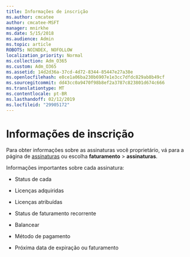 ```yaml
---
title: Informações de inscrição
ms.author: cmcatee
author: cmcatee-MSFT
manager: mnirkhe
ms.date: 5/15/2018
ms.audience: Admin
ms.topic: article
ROBOTS: NOINDEX, NOFOLLOW
localization_priority: Normal
ms.collection: Adm_O365
ms.custom: Adm_O365
ms.assetid: 14d2d36a-37cd-4d72-8344-85447e27a38e
ms.openlocfilehash: e8ce1a06ba230b6907e1e3cc7dfdc829ab8b49cf
ms.sourcegitcommit: dd43cc0a9470f98b8ef2a3787c823801d674c666
ms.translationtype: MT
ms.contentlocale: pt-BR
ms.lasthandoff: 02/12/2019
ms.locfileid: "29905172"
---
```

# <a name="subscription-information"></a>Informações de inscrição

Para obter informações sobre as assinaturas você proprietário, vá para a página de [assinaturas](https://go.microsoft.com/fwlink/p/?linkid=842054) ou escolha **faturamento** \> **assinaturas**.
  
Informações importantes sobre cada assinatura:
  
- Status de cada
    
- Licenças adquiridas
    
- Licenças atribuídas
    
- Status de faturamento recorrente
    
- Balancear
    
- Método de pagamento
    
- Próxima data de expiração ou faturamento
    

